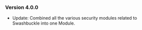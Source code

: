 ### Version 4.0.0

- Update: Combined all the various security modules related to Swashbuckle into one Module.